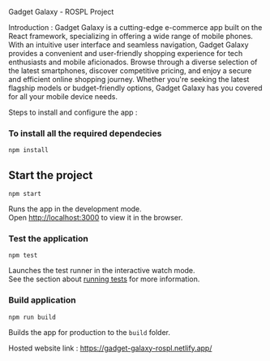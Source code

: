 Gadget Galaxy - ROSPL Project

Introduction :
Gadget Galaxy is a cutting-edge e-commerce app built on the React framework, specializing in offering a wide range of mobile phones. With an intuitive user interface and seamless navigation, Gadget Galaxy provides a convenient and user-friendly shopping experience for tech enthusiasts and mobile aficionados. Browse through a diverse selection of the latest smartphones, discover competitive pricing, and enjoy a secure and efficient online shopping journey. Whether you're seeking the latest flagship models or budget-friendly options, Gadget Galaxy has you covered for all your mobile device needs.

Steps to install and configure the app : 

### To install all the required dependecies

```
npm install
```

## Start the project

```
npm start
```

Runs the app in the development mode.<br>
Open [http://localhost:3000](http://localhost:3000) to view it in the browser.

### Test the application

```
npm test
```

Launches the test runner in the interactive watch mode.<br>
See the section about [running tests](https://facebook.github.io/create-react-app/docs/running-tests) for more information.

### Build application

```
npm run build
```

Builds the app for production to the `build` folder.<br>

Hosted website link : https://gadget-galaxy-rospl.netlify.app/
